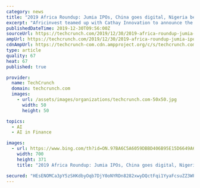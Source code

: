 ```yaml
---
category: news
title: "2019 Africa Roundup: Jumia IPOs, China goes digital, Nigeria becomes fintech capital"
excerpt: "Africinvest teamed up with Cathay Innovation to announce the Cathay Africinvest Innovation Fund, a $100+ million capital pool aimed at Series A to C-stage startup investments in fintech, logistics, AI, ag tech and education tech. Accion Venture Lab launched a $24 million fintech fund open to African startups. Like any tech ecosystem ..."
publishedDateTime: 2019-12-30T09:56:00Z
sourceUrl: https://techcrunch.com/2019/12/30/2019-africa-roundup-jumia-ipos-china-goes-digital-nigeria-becomes-fintech-capital/
ampUrl: https://techcrunch.com/2019/12/30/2019-africa-roundup-jumia-ipos-china-goes-digital-nigeria-becomes-fintech-capital/amp/
cdnAmpUrl: https://techcrunch-com.cdn.ampproject.org/c/s/techcrunch.com/2019/12/30/2019-africa-roundup-jumia-ipos-china-goes-digital-nigeria-becomes-fintech-capital/amp/
type: article
quality: 67
heat: 67
published: true

provider:
  name: TechCrunch
  domain: techcrunch.com
  images:
    - url: /assets/images/organizations/techcrunch.com-50x50.jpg
      width: 50
      height: 50

topics:
  - AI
  - AI in Finance

images:
  - url: https://www.bing.com/th?id=ON.97BA6C5A6059DBBD406B95E15D6649A6
    width: 700
    height: 371
    title: "2019 Africa Roundup: Jumia IPOs, China goes digital, Nigeria becomes fintech capital"

secured: "HEsENOMCa3pY5zSHKdbyOqb7DjY0oNYRDn8282xwyDQctFqi1YyaFcsuZZ3WPsgxzFlav0rVtPe0kGGxKBan3hR6pj98CT2lDuN1LgoyPNukGOxgC+mwdJB4P0Zg3GO+ltL25bShkUNCokutp5GqFVoynmLa7yc0TBF1LztjV9HnS6kaKpl7WgK+N5BFsf4HuoA2wkdND0GKkla8z9FDgOnmAWqInWT5vQaX4A0PLZnoimIjbIZcJuWZICEmyeyHzNAHBdDxjgrtGUnBsrsK7A==;a+KN/WDO/R9h/x6LbdzBUw=="
---
```


